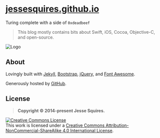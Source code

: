 # [jessesquires.github.io](http://www.jessesquires.com)

Turing complete with a side of `0xdeadbeef`

>This blog mostly contains bits about Swift, iOS, Cocoa, Objective-C, and open-source.

![Logo](https://raw.githubusercontent.com/jessesquires/jessesquires.github.io/master/ico/icon120.png)

## About

Lovingly built with [Jekyll](http://jekyllrb.com), [Bootstrap](http://getbootstrap.com), [jQuery](http://jquery.com), and [Font Awesome](http://fortawesome.github.io/Font-Awesome/).

Generously hosted by [GitHub](https://pages.github.com).

## License

> **Copyright &copy; 2014-present Jesse Squires.**

<a rel="license" href="http://creativecommons.org/licenses/by-nc-sa/4.0/"><img alt="Creative Commons License" style="border-width:0" src="https://i.creativecommons.org/l/by-nc-sa/4.0/88x31.png" /></a><br />This work is licensed under a <a rel="license" href="http://creativecommons.org/licenses/by-nc-sa/4.0/">Creative Commons Attribution-NonCommercial-ShareAlike 4.0 International License</a>.
